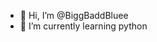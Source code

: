 - 👋 Hi, I’m @BiggBaddBluee
- 👀 I’m currently learning python

<!---
BiggBaddBluee/BiggBaddBluee is a ✨ special ✨ repository because its `README.md` (this file) appears on your GitHub profile.
You can click the Preview link to take a look at your changes.
--->
